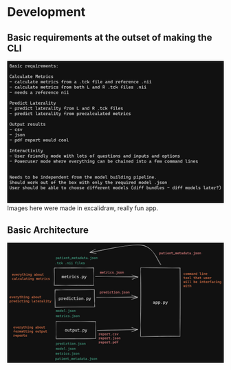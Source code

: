 # Development

## Basic requirements at the outset of making the CLI
![Requirements outline](../assets/basic_requirements.png)
Images here were made in excalidraw, really fun app. 

## Basic Architecture
![Architecture of CLI](../assets/architecture.png)